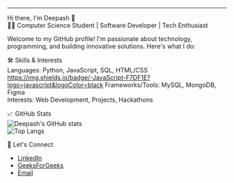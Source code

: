 

---

Hi there, I'm Deepash 👋  
👨‍💻 Computer Science Student | Software Developer | Tech Enthusiast  

Welcome to my GitHub profile! I'm passionate about technology, programming, and building innovative solutions. Here's what I do:  

🛠️ Skills & Interests  
Languages: Python, JavaScript, SQL, HTML/CSS https://img.shields.io/badge/-JavaScript-F7DF1E?logo=javascript&logoColor=black 
Frameworks/Tools: MySQL, MongoDB, Figma  
Interests: Web Development, Projects, Hackathons    

📈 GitHub Stats  
![Deepash's GitHub stats](https://github-readme-stats.vercel.app/api?username=Deepash-s&show_icons=true&theme=radical)  
![Top Langs](https://github-readme-stats.vercel.app/api/top-langs/?username=Deepash-s&layout=compact&theme=radical)  

🔗 Let's Connect  
- [LinkedIn](https://www.linkedin.com/in/deepashsrinivasan/)  
- [GeeksForGeeks](https://www.geeksforgeeks.org/user/deepas194c/)  
- [Email](mailto:deepashs18@gmail.com)  

